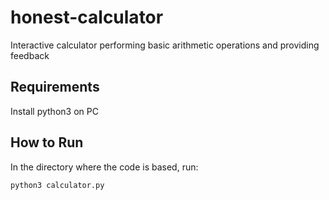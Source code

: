 # honest-calculator
 Interactive calculator performing basic arithmetic operations and providing feedback

## Requirements
Install python3 on PC

## How to Run
In the directory where the code is based, run:

```
python3 calculator.py
```